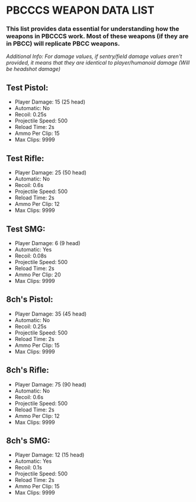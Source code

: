 # PBCCCS WEAPON DATA LIST

### This list provides data essential for understanding how the weapons in PBCCCS work. Most of these weapons (if they are in PBCC) will replicate PBCC weapons.
*Additional Info: For damage values, if sentry/field damage values aren't provided, it means that they are identical to player/humanoid damage (Will be headshot damage)*

## Test Pistol:
- Player Damage: 15 (25 head)
- Automatic: No
- Recoil: 0.25s
- Projectile Speed: 500
- Reload Time: 2s
- Ammo Per Clip: 15
- Max Clips: 9999

## Test Rifle:
- Player Damage: 25 (50 head)
- Automatic: No
- Recoil: 0.6s
- Projectile Speed: 500
- Reload Time: 2s
- Ammo Per Clip: 12
- Max Clips: 9999

## Test SMG:
- Player Damage: 6 (9 head)
- Automatic: Yes
- Recoil: 0.08s
- Projectile Speed: 500
- Reload Time: 2s
- Ammo Per Clip: 20
- Max Clips: 9999

## 8ch's Pistol:
- Player Damage: 35 (45 head)
- Automatic: No
- Recoil: 0.25s
- Projectile Speed: 500
- Reload Time: 2s
- Ammo Per Clip: 15
- Max Clips: 9999

## 8ch's Rifle:
- Player Damage: 75 (90 head)
- Automatic: No
- Recoil: 0.6s
- Projectile Speed: 500
- Reload Time: 2s
- Ammo Per Clip: 12
- Max Clips: 9999

## 8ch's SMG:
- Player Damage: 12 (15 head)
- Automatic: Yes
- Recoil: 0.1s
- Projectile Speed: 500
- Reload Time: 2s
- Ammo Per Clip: 15
- Max Clips: 9999
